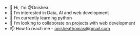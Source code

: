 - 👋 Hi, I’m @Onishea
- 👀 I’m interested in Data, AI and web development
- 🌱 I’m currently learning python 
- 💞️ I’m looking to collaborate on projects with web development 
- 📫 How to reach me - onisheathomas@gmail.com

<!---
Onishea/Onishea is a ✨ special ✨ repository because its `README.md` (this file) appears on your GitHub profile.
You can click the Preview link to take a look at your changes.
--->
